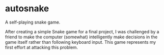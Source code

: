 # autosnake
A self-playing snake game.

After creating a simple Snake game for a final project, I was challenged by a friend to make the computer (somewhat)
intelligently make decisions in the game itself rather than following keyboard input. This game represents my first effort
at attacking this problem.
